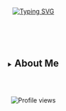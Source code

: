 <div align="center">

<br>

<!-- Typing Animation -->
<br><br><br>
<a href="https://git.io/typing-svg"><img src="https://readme-typing-svg.demolab.com?font=Lobster&color=58A6FF&size=35&pause=1000&center=true&vCenter=true&random=false&width=435&lines=Hi%2C+there.+I'm+Minhyuk+Shin.;I+wanna+be+Fullstack+Developer." alt="Typing SVG" /></a> <!--  -->
<br><br><br>

<br><br>

<!-- About Me Section -->
<details>
<summary>
  <h2 style="display: inline;">
    About Me
  </h2>
</summary>

<br>

### 📚 Education

**OZ Coding School Frontend 4th**  
_2024.06 ~ 2025.12_

<div align="center">
  <img src="https://user-images.githubusercontent.com/73097560/115834477-dbab4500-a447-11eb-908a-139a6edaec5c.gif" width="100%">
</div>

### 💼 Experience

**Uponati**  
_2025.01 ~ Present_

<div align="center">
  <img src="https://user-images.githubusercontent.com/73097560/115834477-dbab4500-a447-11eb-908a-139a6edaec5c.gif" width="100%">
</div>

### 🚀 Tech Stack

**Frontend**

<p>
  <img src="https://skillicons.dev/icons?i=ts,react,nextjs,tailwind" />
</p>

**Tools & Others**

<p>
  <img src="https://skillicons.dev/icons?i=git,github,figma,supabase,vercel" />
</p>

**State Management & Libraries**

![Zustand](https://img.shields.io/badge/Zustand-2D3748?style=for-the-badge&logo=react&logoColor=white)
![React Query](https://img.shields.io/badge/React_Query-FF4154?style=for-the-badge&logo=react%20query&logoColor=white)

</details>

<br><br>

![Profile views](https://komarev.com/ghpvc/?username=shin-minhyuk&abbreviated=true&style=for-the-badge&color=58A6FF)

</div>
